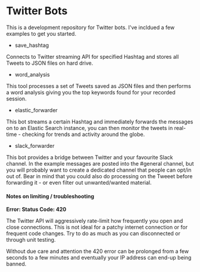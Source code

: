 Twitter Bots
============

This is a development repository for Twitter bots. I've incldued a few examples to get you started.

* save_hashtag

Connects to Twitter streaming API for specified Hashtag and stores all Tweets to JSON files on hard drive.

* word_analysis

This tool processes a set of Tweets saved as JSON files and then performs a word analysis giving you the top keywords found for your recorded session.

* elastic_forwarder

This bot streams a certain Hashtag and immediately forwards the messages on to an Elastic Search instance, you can then monitor the tweets in real-time - checking for trends and activity around the globe.

* slack_forwarder

This bot provides a bridge between Twitter and your favourite Slack channel. In the example messages are posted into the #general channel, but 
you will probably want to create a dedicated channel that people can opt/in out of. Bear in mind that you could also do processing on the Tweeet before forwarding it - or even filter out unwanted/wanted material.


#### Notes on limiting / troubleshooting

**Error: Status Code: 420**

The Twitter API will aggressively rate-limit how frequently you open and close connections. This is not ideal for a patchy internet connection or for frequent code changes. Try to do as much as you can disconnected or through unit testing.

Without due care and attention the 420 error can be prolonged from a few seconds to a few minutes and eventually your IP address can end-up being banned.

